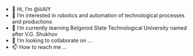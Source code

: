 - 👋 Hi, I’m @iiiAIY
- 👀 I’m interested in robotics and automation of technological processes and productions
- 🌱 I’m currently learning Belgorod State Technological University named after V.G. Shukhov
- 💞️ I’m looking to collaborate on ...
- 📫 How to reach me ...

<!---
iiiAIY/iiiAIY is a ✨ special ✨ repository because its `README.md` (this file) appears on your GitHub profile.
You can click the Preview link to take a look at your changes.
--->
